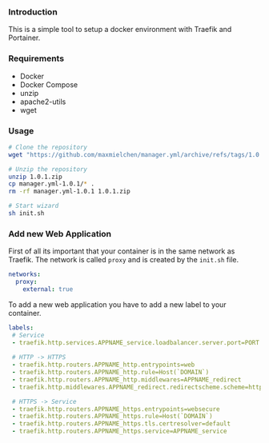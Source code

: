 
### Introduction

This is a simple tool to setup a docker environment with Traefik and Portainer.

### Requirements

- Docker
- Docker Compose
- unzip
- apache2-utils
- wget

### Usage

```bash
# Clone the repository 
wget "https://github.com/maxmielchen/manager.yml/archive/refs/tags/1.0.1.zip"

# Unzip the repository
unzip 1.0.1.zip
cp manager.yml-1.0.1/* .
rm -rf manager.yml-1.0.1 1.0.1.zip

# Start wizard
sh init.sh
```

### Add new Web Application

First of all its important that your container is in the same network as Traefik.
The network is called `proxy` and is created by the `init.sh` file.

```yaml
networks:
  proxy:
    external: true
```

To add a new web application you have to add a new label to your container.

```yaml
labels:
 # Service
 - traefik.http.services.APPNAME_service.loadbalancer.server.port=PORT
 
 # HTTP -> HTTPS
 - traefik.http.routers.APPNAME_http.entrypoints=web
 - traefik.http.routers.APPNAME_http.rule=Host(`DOMAIN`)
 - traefik.http.routers.APPNAME_http.middlewares=APPNAME_redirect
 - traefik.http.middlewares.APPNAME_redirect.redirectscheme.scheme=https

 # HTTPS -> Service
 - traefik.http.routers.APPNAME_https.entrypoints=websecure
 - traefik.http.routers.APPNAME_https.rule=Host(`DOMAIN`)
 - traefik.http.routers.APPNAME_https.tls.certresolver=default 
 - traefik.http.routers.APPNAME_https.service=APPNAME_service
```



